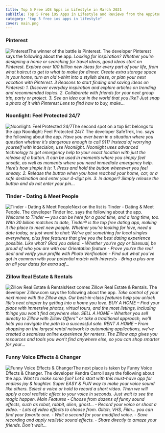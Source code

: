 ```yaml
---
title: Top 5 Free iOS Apps in Lifestyle in March 2021
subTitle: Top 5 Free iOS Apps in Lifestyle and Reviews from the AppStore in March 2021.
category: "top 5 free ios apps in lifestyle"
cover: main.png
---
```


### Pinterest

![Pinterest](https://is2-ssl.mzstatic.com/image/thumb/Purple124/v4/a3/e5/59/a3e55954-03f7-965d-f321-0d85147e3a21/AppIcon-0-0-1x_U007emarketing-0-0-0-6-0-0-sRGB-0-0-0-GLES2_U002c0-512MB-85-220-0-0.png/100x100bb.png)The winner of the battle is Pinterest. The developer Pinterest says the following about the app. _Looking for inspiration? Whether you’re designing a home or searching for travel ideas, good ideas start on Pinterest.  Explore over 100 billion new ideas for every part of your life, from what haircut to get to what to make for dinner. Create extra storage space in your home, turn an old t-shirt into a stylish dress, or plan your next vacation with Pinterest.  3 Reasons to start finding and saving ideas on Pinterest:  1. Discover everyday inspiration and explore articles on trending and recommended topics. 2. Collaborate with friends for your next group trip, party or project. 3. See an idea out in the world that you like? Just snap a photo of it with Pinterest Lens to find how to buy, make_...

### Noonlight: Feel Protected 24/7

![Noonlight: Feel Protected 24/7](https://is5-ssl.mzstatic.com/image/thumb/Purple114/v4/c3/5c/ef/c35ceff2-a7dd-efc0-5777-627fcb4adeb9/AppIcon-0-0-1x_U007emarketing-0-0-0-8-0-0-85-220.png/100x100bb.png)The second spot on a top list belongs to the app Noonlight: Feel Protected 24/7. The developer SafeTrek, Inc. says the following about the app. _Have you ever been in a situation where you question whether it’s dangerous enough to call 911? Instead of worrying yourself with indecision, use Noonlight. Noonlight uses advanced technology to get emergency help to your exact location with just the release of a button. It can be used in moments where you simply feel unsafe, as well as moments where you need immediate emergency help.   Here’s how simple it is:      1. Press and hold the button whenever you feel uneasy.      2. Release the button when you have reached your home, car, or a safe destination and enter your 4-digit pin.      3. In danger? Simply release the button and do not enter your pin_...

### Tinder - Dating & Meet People

![Tinder - Dating & Meet People](https://is4-ssl.mzstatic.com/image/thumb/Purple114/v4/8f/9d/c6/8f9dc6eb-4a93-ed1c-314a-87ac10330168/AppIcon-0-0-1x_U007emarketing-0-0-0-7-0-0-sRGB-0-0-0-GLES2_U002c0-512MB-85-220-0-0.png/100x100bb.png)Next on the list is Tinder - Dating & Meet People. The developer Tinder Inc. says the following about the app. _Welcome to Tinder — you can be here for a good time, and a long time, too. With 30 billion matches to date, Tinder® is the top free dating app, making it the place to meet new people. Whether you’re looking for love, need a date today, or just want to chat: We’ve got something for local singles everywhere, plus free features that give you the best dating experience possible. Like what? Glad you asked.   - Whether you’re gay or bisexual, be proud of who you are with our Orientation feature - Prove you’re the real deal and verify your profile with Photo Verification  - Find out what you’ve got in common with your potential match with Interests - Bring a plus one on all your dates for extra saf_...

### Zillow Real Estate & Rentals

![Zillow Real Estate & Rentals](https://is5-ssl.mzstatic.com/image/thumb/Purple124/v4/c5/b4/d3/c5b4d3af-ddf5-0c67-e600-1b9a42d60d9f/AppIcon-0-0-1x_U007emarketing-0-0-0-6-0-0-sRGB-0-0-0-GLES2_U002c0-512MB-85-220-0-0.png/100x100bb.png)Next comes Zillow Real Estate & Rentals. The developer Zillow.com says the following about the app. _Take control of your next move with the Zillow app. Our best-in-class features help you unlock life’s next chapter by getting into a home you love.    BUY A HOME – Find your place with immersive photos, virtual tours, and the most listings, including things you won’t find anywhere else.   SELL A HOME – Whether you sell directly to Zillow with Zillow Offers™ or take a traditional approach, we’ll help you navigate the path to a successful sale.   RENT A HOME – From shopping on the largest rental network to automating applications, we’ve created a seamless online experience for renters.   The Zillow app gives you resources and tools you won’t find anywhere else, so you can shop smarter for your_...

### Funny Voice Effects & Changer

![Funny Voice Effects & Changer](https://is5-ssl.mzstatic.com/image/thumb/Purple124/v4/91/4b/f7/914bf762-3c6b-cc46-ea59-721221812d38/AppIcon-1x_U007emarketing-0-7-0-0-85-220.png/100x100bb.png)The next place is taken by Funny Voice Effects & Changer. The developer Kendra Carroll says the following about the app. _Want to make some fun? Let’s start with this must-have app for endless joy & laughter. Super EASY & FUN way to make your voice sound like others. Select a voice or hold to record a short video. Then we will apply a cool realistic effect to your voice in seconds. Just wait to see the magic happen.  Main Features  - Choose from dozens of funny sound effects, such as robot, rabbit, alien, ghost… - Record your voice or shoot a video. - Lots of video effects to choose from. Glitch, VHS, Film… you can find your favorite one. - Wait a second for your modified voice. - Save recording and apply realistic sound effects. - Share directly to amaze your friends.  Don’t wait_...

